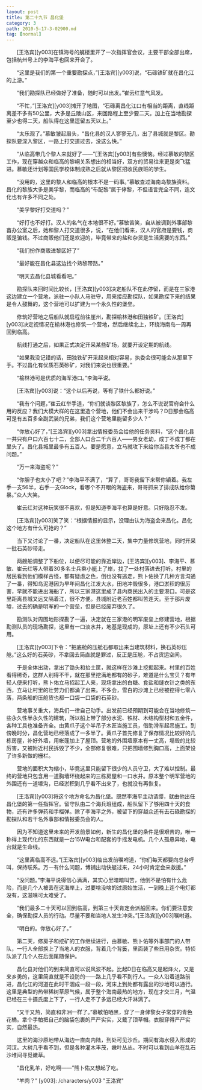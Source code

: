 ```yaml
---
layout: post
title: 第二十九节 昌化堡
category: 3
path: 2010-5-17-3-02900.md
tag: [normal]
---
```


　　[王洛宾][y003]在镇海号的艉楼里开了一次指挥官会议，主要干部全部出席，包括杭州号上的李海平也回来开会了。

　　“这里是我们的第一个重要勘探点，”[王洛宾][y003]说，“石碌铁矿就在昌化江的上游。”

　　“我们勘探队已经做好了准备，随时可以出发。”崔云红意气风发。

　　“不忙，”[王洛宾][y003]摊开了地图，“石碌离昌化江口有相当的距离，直线距离差不多有50公里，大多是丘陵山区，来回路程上至少要二天。加上在当地勘探至少也得二天，船队得在这里逗留五天以上。”

　　“太乐观了。”慕敏皱起眉头，“昌化县的汉人寥寥无几，出了县城就是黎区。勘探队要深入黎区，一路上打交道过去，没这么快。”

　　“从临高带几个黎人来就好了——”[王洛宾][y003]有些懊恼。经过慕敏的黎区工作，现在穿越众和临高的黎峒关系想出的相当好，双方的贸易往来更是突飞猛进。慕敏还计划等国民学校体制成熟之后就从黎区招收民族班的学生。

　　“没用的，这里的黎人和临高的根本不是一码事。”慕敏查过海南岛黎族资料。昌化的黎族大多是美孚黎，而临高的“布配黎”属于侾黎，不但语言完全不同，连文化也有许多不同之处。

　　“美孚黎好打交道吗？”

　　“好打也不好打。汉人的名气在本地很不好。”慕敏苦笑，自从被调到外事部黎苗办公室之后，她和黎人打交道很多，说，“在他们看来，汉人的官府是要钱，商贩是骗钱。不过商贩他们还是欢迎的，毕竟带来的盐和杂货是生活需要的东西。”

　　“我们扮作商贩进黎区好了”

　　“最好能在昌化县这边找个熟黎带路。”

　　“明天去昌化县城看看吧。”

　　勘探队来回时间比较长，[王洛宾][y003]决定船队不在此停留，而是在三家港这边建立一个营地，派驻一小队人马驻守，用来接应勘探队，如果勘探下来的结果是令人鼓舞的，这个营地可以扩建为一个永久性的堡垒。

　　修筑好营地之后船队就启程前往崖州，勘探榆林港和田独铁矿。[王洛宾][y003]决定视情况在榆林港也修筑一个营地，然后继续北上，环绕海南岛一周再回到临高。

　　航线打通之后，如果正式决定开采某些矿场，就要开设定期的航线。

　　“如果我没记错的话，田独铁矿开采起来相对容易，执委会很可能会从那里下手。不过昌化有优质石英砂矿，对我们来说也很重要。”

　　“榆林港可是优质的海军港口。”李海平说。

　　[王洛宾][y003]说：“这个以后再说，等有了铁什么都好说。”

　　“我有个问题，”崔云红举手道，“你们就谈黎区黎族了，怎么不说说官府会什么用的反应？我们大模大样的在这里造个营地，他们不会出来干涉吗？D日那会临高可是有五百多全副武装的兄弟，我们这个营地里能留多少人？”

　　“你放心好了，”[王洛宾][y003]拿出情报委员会给他的任务资料，“这个昌化县一共只有户口六百七十二，全部人口合二千六百人——男女老幼，成丁不成丁都在里头了。昌化县城里最多有五百人。要是愿意，立马就攻下来给你当县太爷也不成问题。”

　　“万一来海盗呢？”

　　“你胆子也太小了吧？”李海平不满了，“算了，哥哥我留下来帮你镇着。我左手一支56半，右手一支Glock，看哪个不开眼的海盗来，哥哥抓来了排成队给你菊暴。”众人大笑。

　　崔云红对这种玩笑很不喜欢，但是知道李海平也算是好意。只好隐忍不发。

　　[王洛宾][y003]笑了笑：“根据情报的显示，没理由认为海盗会来昌化。昌化这个地方有什么可抢的？”

　　当下又讨论了一番，决定船队在这里休整二天，集中力量修筑营地，同时开采一批石英砂带走。

　　两艘船调整了下船位，以便尽可能的靠近岸边，[王洛宾][y003]、李海平、慕敏、崔云红等人带着30多名士兵乘小艇上了岸，找了一处村落进去打听。村里的居民看到他们模样古怪，都有疑虑之色，倒也没有逃走，熊卜佑换了几种方言沟通了一番，得知乌泥港因为早年间昌化江发大水，田地冲毁很多，港口淤积的很厉害，早就不能进出海船了，所以三家港这里成了县内商民出入的主要港口。可是这里距离县城又远又隔着江，很不方便。县城附近老百姓都叫苦连天。至于那片废墟，过去的确是明军的一个营垒，但是已经废弃很久了。

　　勘测队对周围地形探勘了一遍，决定就在三家港的明军废垒上修建营地，根据勘测队员的现场勘探，这里有一口淡水井，地基是现成的，原址上还有不少石头可用。

　　[王洛宾][y003]下令：“把底舱的压舱石都取出来当建筑材料，换石英砂压舱。”这么好的石英砂，不拿回去简直就是罪过，反正是压舱，不占货运空间。

　　于是全体出动，拿出了锄头和抬土筐，就这样在沙滩上挖掘起来。村里的百姓看得稀奇，这群人别得不干，就在那里挖满地都有的砂子，难道是什么宝贝？有年轻人便来打听，熊卜佑立马招起工人来，现场拿出的白糖、食盐和缝衣针之类的东西，立马让村里的壮劳力们都涌了出来。不多会，雪白的沙滩上已经被挖得七零八落，两条船的压舱货也都一口袋一口袋的石英砂。

　　营地事关重大，海兵们一律自己动手。出发前已经预期到可能会在当地修筑一些永久性半永久性的建筑，所以船上带了部分水泥、铁材、木结构型材和五金件，各种工具也准备齐全。由黄爪子这个半吊子木匠当施工员，借助滑车起吊施工。到傍晚时分，昌化营地已经落成了一多半了。黄爪子首先修复了保存情况比较好的几栋房屋，补好外墙，用帐篷加上了屋顶。营地的外围墙原本有一丈高，塌毁的比较厉害，又被附近村民拆毁了不少，全部修复很难，只把围墙修到胸口高，上面架设了许多新做的栅栏。

　　营地的面积大为缩小，毕竟这里只能留下很少的人员守卫，大了难以控制。最终的营地只包含用一道胸墙环绕起来的三栋房屋和一口水井。原本整个明军营地的外围还有一道壕沟，已经淤积到几乎看不出来了，也就没有再恢复。

　　[王洛宾][y003]将这个地方命名为昌化堡。既然李海平主动请缨，就由他出任昌化堡的第一任指挥官。留守队由二个海兵班组成，船队留下了够用四十天的食物，还有许多弹药和手榴弹。除了李海平之外，被留下的穿越众还有去石碌勘探的勘探队和若干名外事部和情报委员会的人。

　　因为不知道这里未来的开发前景如何，新生的昌化堡的条件是很艰苦的，唯一称得上现代化的东西就是一台15W电台和配套的手摇发电机。几个人孤悬异地，电台就是生命线。

　　“这里离临高不远。”[王洛宾][y003]临出发前嘱咐道，“你们每天都要向总台呼叫，保持联系。万一有什么问题，博铺出动快艇过来，24小时肯定会来救援。”

　　“没问题。”李海平说得信心满满，其实心里暗暗叫苦，他倒不是怕有什么危险，而是几个人被丢在这海岸上，过要啥没啥的过原始生活，一到晚上连个电灯都没有，这滋味可太难受了。

　　“我们最多二十天可以回到临高，到第三十天肯定会派船回来。你们要注意安全，确保勘探人员的行动。尽量不要和当地人发生冲突。”[王洛宾][y003]嘱咐道。

　　“明白的。你放心好了。”

　　第二天，修房子和挖矿的工作继续进行，由慕敏、熊卜佑等外事部门的人带队，一行人全部换上了当地人的衣服，背着几个背篓，里面装了些日用杂货。特侦队派了几个人在后面尾随保护。

　　昌化县对他们的到来简直可以说风波不起。比起D日在临高又是起烽火，又是来乡勇的，这里简直就是不设防的——路上几乎看不到行人。一众人沿着道路前进，昌化江的河道在此时干涸成一段一段，河床上到处都有露出的沙地可以通行。这里是典型的热带稀树草原气候，属于整个海南最热的地方，现在才交三月，气温已经在三十摄氏度上下了，一行人走不了多远已经大汗淋漓了。

　　“又干又热，简直和非洲一样了。”慕敏怕晒黑，穿了一身侾黎女子常穿的青色花桶。拿个手帕把自己的脑袋包裹的严严实实，又戴了顶草帽。衣服穿得严严实实，自然最热。

　　这里的海沙原地带从海边一直向内陆，到处可见沙丘。期间有海水侵入形成的河汊。大树几乎看不到，但是各种灌木丰茂，嫩叶丛丛。不时可以看到山羊在乱石沙堆间寻觅嫩草。

　　“昌化乳羊，好吃啊——”熊卜佑又想起了吃。

　　“羊肉？”
[y003]: /characters/y003 "王洛宾"
